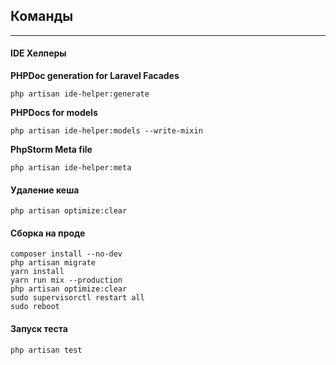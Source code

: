 ## Команды

----

#### IDE Хелперы
**PHPDoc generation for Laravel Facades**
```
php artisan ide-helper:generate
```

**PHPDocs for models**
```
php artisan ide-helper:models --write-mixin
```

**PhpStorm Meta file**
```
php artisan ide-helper:meta
```

#### Удаление кеша
```
php artisan optimize:clear
```

#### Сборка на проде
```
composer install --no-dev
php artisan migrate
yarn install
yarn run mix --production
php artisan optimize:clear
sudo supervisorctl restart all
sudo reboot
```

#### Запуск теста
```
php artisan test
```

